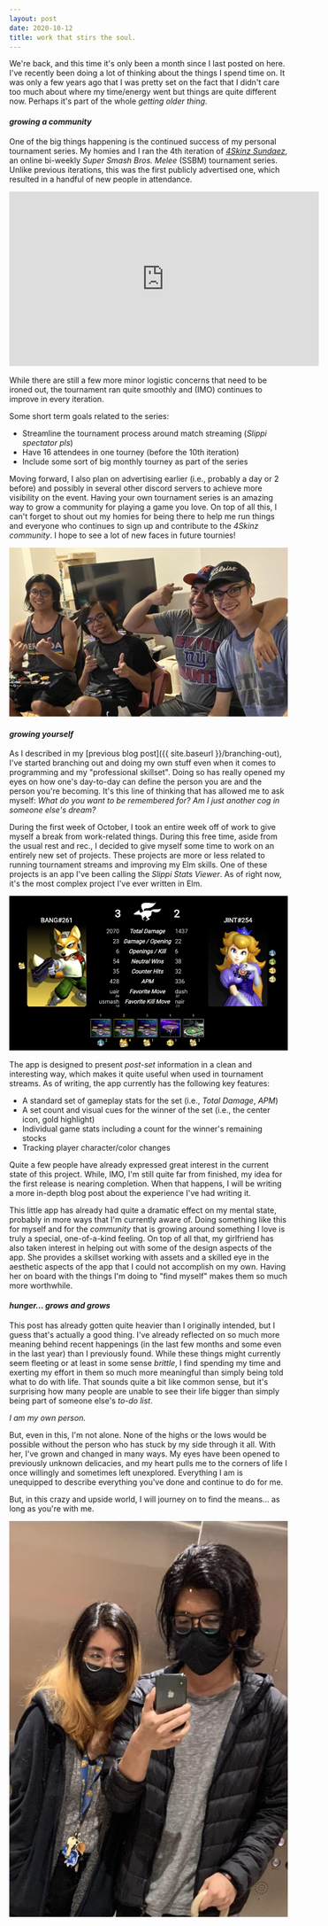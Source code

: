 ```yaml
---
layout: post
date: 2020-10-12
title: work that stirs the soul.
---
```


We're back, and this time it's only been a month since I last posted on here. I've recently been doing a lot of thinking about the things I spend time on. It was only a few years ago that I was pretty set on the fact that I didn't care too much about where my time/energy went but things are quite different now. Perhaps it's part of the whole _getting older thing_.


<!-- Since the last post, my personal tournament completed 2 more iterations and is now open to the general public. Additionally, in the last 2 weeks, I've also created my first full-stack __Project Slippi application__, _Slippi Stats GUI_. -->

#### _growing a community_

<!-- 1. Summarize events with 4Skinz Sundaez -->
One of the big things happening is the continued success of my personal tournament series. My homies and I ran the 4th iteration of [_4Skinz Sundaez_](https://smash.gg/tournament/4skinz-sundaez-4/details), an online bi-weekly _Super Smash Bros. Melee_ (SSBM) tournament series. Unlike previous iterations, this was the first publicly advertised one, which resulted in a handful of new people in attendance.

<iframe width="560" height="315" src="https://www.youtube.com/embed/videoseries?list=PLBxt9cn2TEEcFQ3rHvMlvM8P57bgCsFlW" frameborder="0" allow="accelerometer; autoplay; clipboard-write; encrypted-media; gyroscope; picture-in-picture" allowfullscreen></iframe>

While there are still a few more minor logistic concerns that need to be ironed out, the tournament ran quite smoothly and (IMO) continues to improve in every iteration. 

Some short term goals related to the series:
* Streamline the tournament process around match streaming (_Slippi spectator pls_)
* Have 16 attendees in one tourney (before the 10th iteration)
* Include some sort of big monthly tourney as part of the series

Moving forward, I also plan on advertising earlier (i.e., probably a day or 2 before) and possibly in several other discord servers to achieve more visibility on the event. Having your own tournament series is an amazing way to grow a community for playing a game you love. On top of all this, I can't forget to shout out my homies for being there to help me run things and everyone who continues to sign up and contribute to the _4Skinz community_. I hope to see a lot of new faces in future tournies!

![A Picture with the homies](/images/the-homies.jpg)

#### _growing yourself_

As I described in my [previous blog post]({{ site.baseurl }}/branching-out), I've started branching out and doing my own stuff even when it comes to programming and my "professional skillset". Doing so has really opened my eyes on how one's day-to-day can define the person you are and the person you're becoming. It's this line of thinking that has allowed me to ask myself: _What do you want to be remembered for?_ _Am I just another cog in someone else's dream?_

During the first week of October, I took an entire week off of work to give myself a break from work-related things. During this free time, aside from the usual rest and rec., I decided to give myself some time to work on an entirely new set of projects. These projects are more or less related to running tournament streams and improving my Elm skills. One of these projects is an app I've been calling the _Slippi Stats Viewer_. As of right now, it's the most complex project I've ever written in Elm.

<!-- 2. Introduce Slippi Stats -->
![Slippi Stats GUI](/images/stats.png)

The app is designed to present _post-set_ information in a clean and interesting way, which makes it quite useful when used in tournament streams. As of writing, the app currently has the following key features:
* A standard set of gameplay stats for the set (i.e., _Total Damage_, _APM_)
* A set count and visual cues for the winner of the set (i.e., the center icon, gold highlight)
* Individual game stats including a count for the winner's remaining stocks
* Tracking player character/color changes

Quite a few people have already expressed great interest in the current state of this project. While, IMO, I'm still quite far from finished, my idea for the first release is nearing completion. When that happens, I will be writing a more in-depth blog post about the experience I've had writing it.

This little app has already had quite a dramatic effect on my mental state, probably in more ways that I'm currently aware of. Doing something like this for myself and for the _community_ that is growing around something I love is truly a special, one-of-a-kind feeling. On top of all that, my girlfriend has also taken interest in helping out with some of the design aspects of the app. She provides a skillset working with assets and a skilled eye in the aesthetic aspects of the app that I could not accomplish on my own. Having her on board with the things I'm doing to "find myself" makes them so much more worthwhile.

#### _hunger... grows and grows_

<!-- 3. Ambitions + Goals moving forward -->

This post has already gotten quite heavier than I originally intended, but I guess that's actually a good thing. I've already reflected on so much more meaning behind recent happenings (in the last few months and some even in the last year) than I previously found. While these things might currently seem fleeting or at least in some sense _brittle_, I find spending my time and exerting my effort in them so much more meaningful than simply being told what to do with life. That sounds quite a bit like common sense, but it's surprising how many people are unable to see their life bigger than simply being part of someone else's _to-do list_.

_I am my own person._

But, even in this, I'm not alone. None of the highs or the lows would be possible without the person who has stuck by my side through it all. With her, I've grown and changed in many ways. My eyes have been opened to previously unknown delicacies, and my heart pulls me to the corners of life I once willingly and sometimes left unexplored. Everything I am is unequipped to describe everything you've done and continue to do for me. 

But, in this crazy and upside world, I will journey on to find the means... as long as you're with me. 

![The best partner](/images/the-dynamic-duo.jpg)

